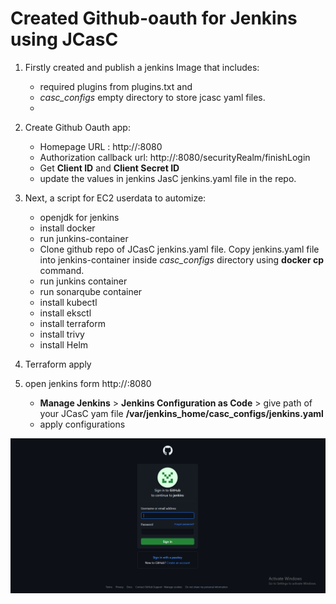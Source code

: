 # Created Github-oauth for Jenkins using JCasC

1. Firstly created and publish a jenkins Image that includes:
   - required plugins from plugins.txt and
   - _casc_configs_ empty directory to store jcasc yaml files.
   - 
2. Create Github Oauth app:
   - Homepage URL : http://<ec2-pub-ip>:8080
   - Authorization callback url: http://<ec2-pub-ip>:8080/securityRealm/finishLogin
   - Get **Client ID** and **Client Secret ID**
   - update the values in jenkins JasC jenkins.yaml file in the repo.
     
3. Next, a script for EC2 userdata to automize:
   - openjdk for jenkins
   - install docker
   - run junkins-container
   - Clone github repo of JCasC jenkins.yaml file. Copy jenkins.yaml file into jenkins-container inside _casc_configs_ directory using **docker cp** command.
   - run junkins container
   - run sonarqube container
   - install kubectl
   - install eksctl
   - install terraform
   - install trivy
   - install Helm

4. Terraform apply
   
5. open jenkins form http://<ec2-pub-ip>:8080 
    - **Manage Jenkins** > **Jenkins Configuration as Code** > give path of your JCasC yam file **/var/jenkins_home/casc_configs/jenkins.yaml**
    - apply configurations


  ![Screenshot](Screenshot-2024-08-17-190420.png)
      
      
